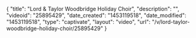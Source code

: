 {
    "title": "Lord & Taylor Woodbridge Holiday Choir",
    "description": "",
    "videoid": "25895429",
    "date_created": "1453119518",
    "date_modified": "1453119518",
    "type": "captivate",
    "layout": "video",
    "url": "\/v\/lord-taylor-woodbridge-holiday-choir\/25895429"
}